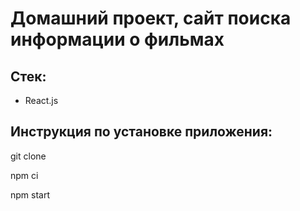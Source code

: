 # Домашний проект, сайт поиска информации о фильмах
## Стек: 

* React.js

## Инструкция по установке приложения:

  git clone 

  npm ci

  npm start
